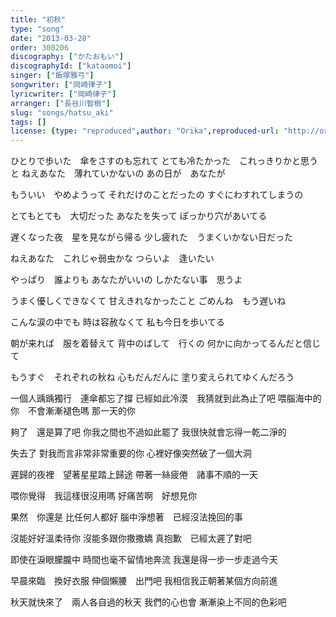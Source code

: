 ```yaml
---
title: "初秋"
type: "song"
date: "2013-03-28"
order: 300206
discography: ["かたおもい"]
discographyId: ["kataomoi"]
singer: ["飯塚雅弓"]
songwriter: ["岡崎律子"]
lyricwriter: ["岡崎律子"]
arranger: ["長谷川智樹"]
slug: "songs/hatsu_aki"
tags: []
license: {type: "reproduced",author: "Orika",reproduced-url: "http://orikamushi.myweb.hinet.net",reproduced-website: "織歌蟲"}
---
```


ひとりで歩いた　傘をさすのも忘れて 
とても冷たかった　これっきりかと思うと 
ねえあなた　薄れていかないの 
あの日が　あなたが 

もういい　やめようって 
それだけのことだったの 
すぐにわすれてしまうの 

とてもとても　大切だった 
あなたを失って 
ぽっかり穴があいてる 

遅くなった夜　星を見ながら帰る 
少し疲れた　うまくいかない日だった 

ねえあなた　これじゃ弱虫かな 
つらいよ　逢いたい 

やっぱり　誰よりも 
あなたがいいの 
しかたない事　思うよ 

うまく優しくできなくて 
甘えきれなかったこと 
ごめんね　もう遅いね 

こんな涙の中でも 
時は容赦なくて 
私も今日を歩いてる 

朝が来れば　服を着替えて
背中のばして　行くの 
何かに向かってるんだと信じて 

もうすぐ　それぞれの秋ね 
心もだんだんに 
塗り変えられてゆくんだろう

一個人踽踽獨行　連傘都忘了撐
已經如此冷漠　我猜就到此為止了吧
喂腦海中的你　不會漸漸褪色嗎
那一天的你

夠了　還是算了吧
你我之間也不過如此罷了
我很快就會忘得一乾二淨的

失去了
對我而言非常非常重要的你
心裡好像突然破了一個大洞

遲歸的夜裡　望著星星踏上歸途
帶著一絲疲倦　諸事不順的一天

喂你覺得　我這樣很沒用嗎
好痛苦啊　好想見你

果然　你還是
比任何人都好 
腦中淨想著　已經沒法挽回的事

沒能好好溫柔待你
沒能多跟你撒撒嬌
真抱歉　已經太遲了對吧

即使在淚眼朦朧中
時間也毫不留情地奔流
我還是得一步一步走過今天

早晨來臨　換好衣服
伸個懶腰　出門吧
我相信我正朝著某個方向前進

秋天就快來了　兩人各自過的秋天
我們的心也會
漸漸染上不同的色彩吧
